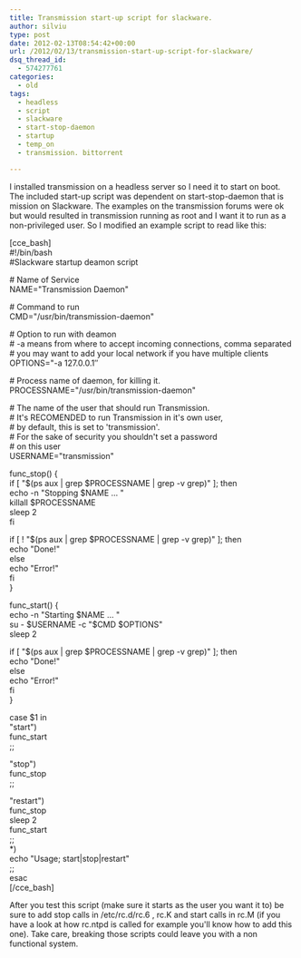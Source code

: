 ```yaml
---
title: Transmission start-up script for slackware.
author: silviu
type: post
date: 2012-02-13T08:54:42+00:00
url: /2012/02/13/transmission-start-up-script-for-slackware/
dsq_thread_id:
  - 574277761
categories:
  - old
tags:
  - headless
  - script
  - slackware
  - start-stop-daemon
  - startup
  - temp_on
  - transmission. bittorrent

---
```

I installed transmission on a headless server so I need it to start on boot. The included start-up script was dependent on start-stop-daemon that is mission on Slackware. The examples on the transmission forums were ok but would resulted in transmission running as root and I want it to run as a non-privileged user. So I modified an example script to read like this:

   
[cce_bash]  
#!/bin/bash  
#Slackware startup deamon script

\# Name of Service  
NAME="Transmission Daemon"

\# Command to run  
CMD="/usr/bin/transmission-daemon"

\# Option to run with deamon  
\# -a means from where to accept incoming connections, comma separated  
\# you may want to add your local network if you have multiple clients  
OPTIONS="-a 127.0.0.1&#8243;

\# Process name of daemon, for killing it.  
PROCESSNAME="/usr/bin/transmission-daemon"

\# The name of the user that should run Transmission.  
\# It's RECOMENDED to run Transmission in it's own user,  
\# by default, this is set to 'transmission'.  
\# For the sake of security you shouldn't set a password  
\# on this user  
USERNAME="transmission"

func_stop() {  
if [ "$(ps aux | grep $PROCESSNAME | grep -v grep)" ]; then  
echo -n "Stopping $NAME &#8230; "  
killall $PROCESSNAME  
sleep 2  
fi

if [ ! "$(ps aux | grep $PROCESSNAME | grep -v grep)" ]; then  
echo "Done!"  
else  
echo "Error!"  
fi  
}

func_start() {  
echo -n "Starting $NAME &#8230; "  
su - $USERNAME -c "$CMD $OPTIONS"  
sleep 2

if [ "$(ps aux | grep $PROCESSNAME | grep -v grep)" ]; then  
echo "Done!"  
else  
echo "Error!"  
fi  
}

case $1 in  
"start")  
func_start  
;;

"stop")  
func_stop  
;;

"restart")  
func_stop  
sleep 2  
func_start  
;;  
*)  
echo "Usage; start|stop|restart"  
;;  
esac  
[/cce_bash]

After you test this script (make sure it starts as the user you want it to) be sure to add stop calls in /etc/rc.d/rc.6 , rc.K and start calls in rc.M (if you have a look at how rc.ntpd is called for example you'll know how to add this one). Take care, breaking those scripts could leave you with a non functional system.